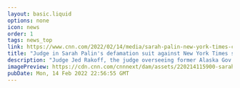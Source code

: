 ```yaml
---
layout: basic.liquid
options: none
icon: news
order: 1
tags: news_top
link: https://www.cnn.com/2022/02/14/media/sarah-palin-new-york-times-case-dismissed/index.html
title: "Judge in Sarah Palin's defamation suit against New York Times says he will dismiss case"
description: "Judge Jed Rakoff, the judge overseeing former Alaska Gov. Sarah Palin's defamation lawsuit against the New York Times, said Monday afternoon that he will dismiss the suit, ruling that Palin's team did not prove a key element of its case."
imagePreview: https://cdn.cnn.com/cnnnext/dam/assets/220214115900-sarah-palin-new-york-times-trial-0214-video-synd-2.jpg
pubDate: Mon, 14 Feb 2022 22:56:55 GMT
---
```


